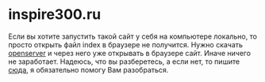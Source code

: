 # inspire300.ru

Если вы хотите запустить такой сайт у себя на компьютере локально, то просто открыть файл index в браузере не получится. Нужно скачать <a href="https://ospanel.io/" target="_blank">openserver</a> и через него уже открывать в браузере сайт. Иначе ничего не заработает. Надеюсь, что вы разберетесь, а если нет, то пишите <a href="https://inspire300.ru/contact" target="_blank">сюда</a>, я обязательно помогу Вам разобраться. 
